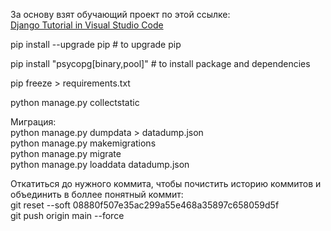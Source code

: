 За основу взят обучающий проект по этой ссылке:  
[Django Tutorial in Visual Studio Code](https://code.visualstudio.com/docs/python/tutorial-django)

pip install --upgrade pip           # to upgrade pip

pip install "psycopg[binary,pool]"  # to install package and dependencies


pip freeze > requirements.txt


python manage.py collectstatic


Миграция:  
python manage.py dumpdata > datadump.json  
python manage.py makemigrations  
python manage.py migrate  
python manage.py loaddata datadump.json  

Откатиться до нужного коммита, чтобы почистить историю коммитов и объединить в боллее понятный коммит:  
git reset --soft 08880f507e35ac299a55e468a35897c658059d5f  
git push origin main --force
